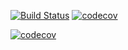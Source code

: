 [![Build Status](https://travis-ci.com/Coms3-Software-Design/Software-Design.svg?branch=master)](https://travis-ci.com/Coms3-Software-Design/Software-Design)
[![codecov](https://codecov.io/gh/Coms3-Software-Design/Software-Design/branch/master/graph/badge.svg)](https://codecov.io/gh/Coms3-Software-Design/Software-Design)

[![codecov](https://codecov.io/gh/Coms3-Software-Design/Software-Design/master/graph/badge.svg)](https://codecov.io/gh/Coms3-Software-Design/Software-Design)
